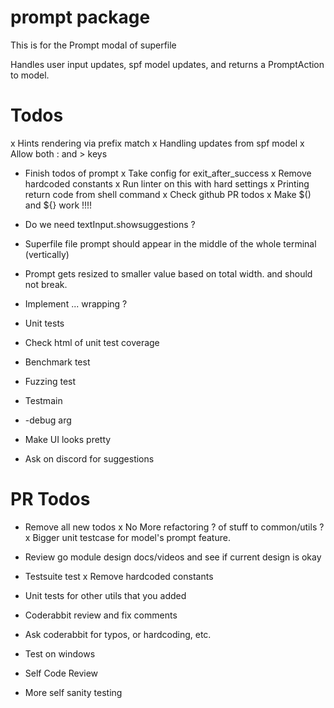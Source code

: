 # prompt package
This is for the Prompt modal of superfile

Handles user input updates, spf model updates, and returns a PromptAction to model. 

# Todos
x Hints rendering via prefix match
x Handling updates from spf model
x Allow both : and > keys
- Finish todos of prompt
x Take config for exit_after_success
x Remove hardcoded constants
x Run linter on this with hard settings
x Printing return code from shell command
x Check github PR todos
x Make $() and ${} work !!!!
- Do we need textInput.showsuggestions ?
- Superfile file prompt should appear in the middle of the whole terminal (vertically)
- Prompt gets resized to smaller value based on total width. and should not break.
- Implement ... wrapping ?
- Unit tests
- Check html of unit test coverage

- Benchmark test
- Fuzzing test
- Testmain
- -debug arg

- Make UI looks pretty
- Ask on discord for suggestions


# PR Todos
- Remove all new todos
x No More refactoring ? of stuff to common/utils ?
x Bigger unit testcase for model's prompt feature.
- Review go module design docs/videos and see if current design is okay
- Testsuite test
x Remove hardcoded constants
- Unit tests for other utils that you added

- Coderabbit review and fix comments
- Ask coderabbit for typos, or hardcoding, etc.
- Test on windows
- Self Code Review
- More self sanity testing